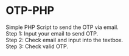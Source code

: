 # OTP-PHP
Simple PHP Script to send the OTP via email.
<br>
Step 1: Input your email to send OTP.
<br>
Step 2: Check email and input into the textbox.
<br>
Step 3: Check valid OTP.

